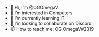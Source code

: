 - 👋 Hi, I’m @OGOmegaV
- 👀 I’m interested in Computers
- 🌱 I’m currently learning IT
- 💞️ I’m looking to collaborate on Discord
- 📫 How to reach me: OG OmegaV#2319

<!---
OGOmegaV/OGOmegaV is a ✨ special ✨ repository because its `README.md` (this file) appears on your GitHub profile.
You can click the Preview link to take a look at your changes.
--->
